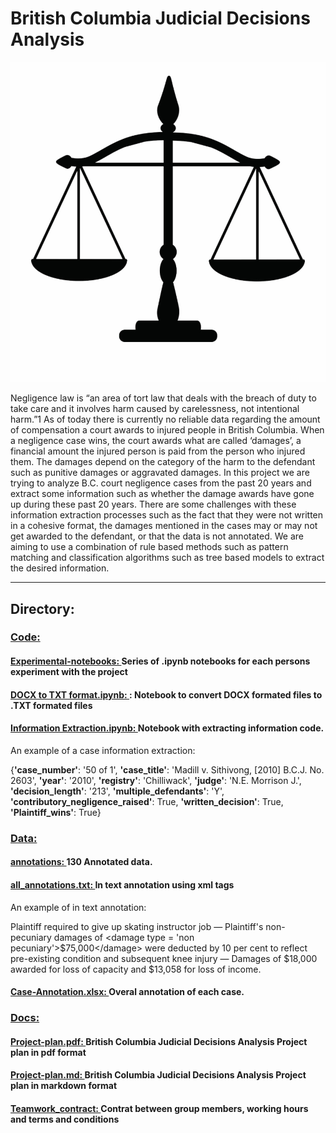 # British Columbia Judicial Decisions Analysis

![alt text](./Docs/Imgs/law.jpg)

Negligence law is “an area of tort law that deals with the breach of duty to take care and it involves harm caused by carelessness, not intentional harm.”1 As of today there is currently no reliable data regarding the amount of compensation a court awards to injured people in British Columbia. When a negligence case wins, the court awards what are called ‘damages’, a financial amount the injured person is paid from the person who injured them. The damages depend on the category of the harm to the defendant such as punitive damages or aggravated damages.
In this project we are trying to analyze B.C. court negligence cases from the past 20 years and extract some information such as whether the damage awards have gone up during these past 20 years. There are some challenges with these information extraction processes such as the fact that they were not written in a cohesive format, the damages mentioned in the cases may or may not get awarded to the defendant, or that the data is not annotated. We are aiming to use a combination of rule based methods such as pattern matching and classification algorithms such as tree based models to extract the desired information. 

------------
## Directory:

### [Code: ](https://github.ubc.ca/nikihm/Capstone-project/tree/master/code)

#### [Experimental-notebooks: ](https://github.ubc.ca/nikihm/Capstone-project/tree/master/code/experimental-notebooks) Series of .ipynb notebooks for each persons experiment with the project

#### [DOCX to TXT format.ipynb: ](https://github.ubc.ca/nikihm/Capstone-project/blob/master/code/DOCX%20to%20TXT%20format.ipynb): Notebook to convert DOCX formated files to .TXT formated files

#### [Information Extraction.ipynb: ](https://github.ubc.ca/nikihm/Capstone-project/blob/master/code/Information%20Extraction.ipynb) Notebook with extracting information code. 

An example of a case information extraction:

{**'case_number'**: '50 of 1',
 **'case_title'**: 'Madill v. Sithivong, [2010] B.C.J. No. 2603',
 **'year'**: '2010',
 **'registry'**: 'Chilliwack',
 **'judge'**: 'N.E. Morrison J.',
 **'decision_length'**: '213',
 **'multiple_defendants'**: 'Y',
 **'contributory_negligence_raised'**: True,
 **'written_decision'**: True,
 **'Plaintiff_wins'**: True}

### [Data: ](https://github.ubc.ca/nikihm/Capstone-project/tree/master/data)

#### [annotations: ](https://github.ubc.ca/nikihm/Capstone-project/tree/master/data/annotations) 130 Annotated data.

#### [all_annotations.txt: ](https://github.ubc.ca/nikihm/Capstone-project/blob/master/data/annotations/all_annotations.txt) In text annotation using xml tags

An example of in text annotation:

Plaintiff required to give up skating instructor job — Plaintiff's non-pecuniary damages of \<damage type = 'non pecuniary'>\$75,000\<\/damage\> were deducted by 10 per cent to reflect pre-existing condition and subsequent knee injury — Damages of <damage type = 'future wage loss'>\$18,000</damage> awarded for loss of capacity and <damage type = 'past wage loss'>\$13,058</damage> for loss of income.

#### [Case-Annotation.xlsx: ](https://github.ubc.ca/nikihm/Capstone-project/blob/master/data/annotations/Case-Annotation.xlsx) Overal annotation of each case.

### [Docs: ](https://github.ubc.ca/nikihm/Capstone-project/tree/master/Docs)

#### [Project-plan.pdf: ](https://github.ubc.ca/nikihm/Capstone-project/blob/master/Docs/Project-Plan.pdf) British Columbia Judicial Decisions Analysis Project plan in pdf format

#### [Project-plan.md: ](https://github.ubc.ca/nikihm/Capstone-project/blob/master/Docs/project-plan.md) British Columbia Judicial Decisions Analysis Project plan in markdown format


#### [Teamwork_contract: ](https://github.ubc.ca/nikihm/Capstone-project/blob/master/Docs/Team_contract.md) Contrat between group members, working hours and terms and conditions 